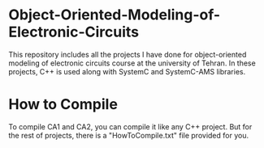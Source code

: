 # Object-Oriented-Modeling-of-Electronic-Circuits
This repository includes all the projects I have done for object-oriented modeling of electronic circuits course at the university of Tehran. In these projects, C++ is used along with SystemC and SystemC-AMS libraries.

# How to Compile
To compile CA1 and CA2, you can compile it like any C++ project. But for the rest of projects, there is a "HowToCompile.txt" file provided for you.
